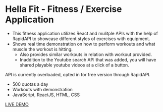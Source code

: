 # Hella Fit - Fitness / Exercise Application

- This fitness application utilizes React and mulitple APIs with the help of RapidAPI to showcase different styles of exercises with equipment.
- Shows real time demonstration on how to perform workouts and what muscle the workout is hitting.
  - Also provides similar workouts in relation with workout provided.
  - Inaddition to the Youtube search API that was added, you will have shared playable youtube videos at a click of a button.

API is currently overloaded, opted in for free version through RapidAPI.
  - 500 quotas a day
  - Workouts with demonstration
  - JavaScript, ReactJS, HTML, CSS

[LIVE DEMO](https://hella-fit.netlify.app/)

<img src='https://user-images.githubusercontent.com/67409144/188248722-4e6d625b-ebd1-4e2d-b467-17a82abc36f2.png' alt='' />
